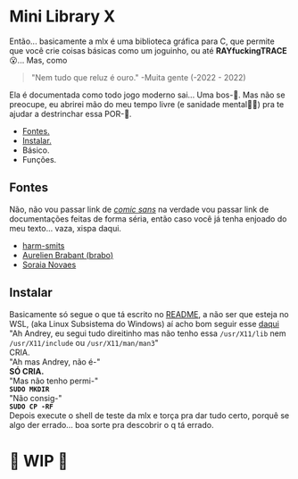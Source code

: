 # Mini Library X

Então... basicamente a mlx é uma biblioteca gráfica para C, que permite que você crie coisas básicas como um joguinho, ou até **RAYfuckingTRACE**😮... Mas, como  

> "Nem tudo que reluz é ouro." -Muita gente (-2022 - 2022)

Ela é documentada como todo jogo moderno sai... Uma bos-🤬. Mas não se preocupe, eu abrirei mão do meu tempo livre (e sanidade mental😵‍💫) pra te ajudar a destrinchar essa POR-🤬.

* [Fontes.](https://github.com/andreyvdl/MiniLibX_my_docs/blob/main/README.md#fontes)
* [Instalar.](https://github.com/andreyvdl/MiniLibX_my_docs/blob/main/README.md#instalar)
* Básico.
* Funções.

## Fontes

Não, não vou passar link de _[comic sans](https://youtu.be/wDgQdr8ZkTw)_ na verdade vou passar link de documentações feitas de forma séria, então caso você já tenha enjoado do meu texto... vaza, xispa daqui.   
* [harm-smits](https://harm-smits.github.io/42docs/libs/minilibx)   
* [Aurelien Brabant (brabo)](https://aurelienbrabant.fr/blog?tags=school+42)
* [Soraia Novaes](https://soraianovaes.notion.site/So-Long-c6d751eb784f46b8848a8cda5e3fdf4d)

## Instalar

Basicamente só segue o que tá escrito no [README](https://github.com/42Paris/minilibx-linux), a não ser que esteja no WSL, (aka Linux Subsistema do Windows) aí acho bom seguir esse [daqui](https://harm-smits.github.io/42docs/libs/minilibx/getting_started.html#getting-a-screen-on-windows-10-wsl2)   
"Ah Andrey, eu segui tudo direitinho mas não tenho essa `/usr/X11/lib` nem `/usr/X11/include` ou `/usr/X11/man/man3`"   
CRIA.   
"Ah mas Andrey, não é-"   
**SÓ CRIA.**   
"Mas não tenho permi-"   
**`SUDO MKDIR`**   
"Não consig-"   
**`SUDO CP -RF`**   
Depois execute o shell de teste da mlx e torça pra dar tudo certo, porquê se algo der errado... boa sorte pra descobrir o q tá errado.

# 🚧 WIP 🚧
